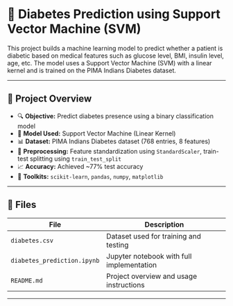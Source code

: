 

# 🧪 Diabetes Prediction using Support Vector Machine (SVM)

This project builds a machine learning model to predict whether a patient is diabetic based on medical features such as glucose level, BMI, insulin level, age, etc. The model uses a Support Vector Machine (SVM) with a linear kernel and is trained on the PIMA Indians Diabetes dataset.

---

## 🚀 Project Overview

- 🔍 **Objective:** Predict diabetes presence using a binary classification model  
- 🤖 **Model Used:** Support Vector Machine (Linear Kernel)  
- 📊 **Dataset:** PIMA Indians Diabetes dataset (768 entries, 8 features)  
- 🧼 **Preprocessing:** Feature standardization using `StandardScaler`, train-test splitting using `train_test_split`  
- 📈 **Accuracy:** Achieved ~77% test accuracy  
- 🧪 **Toolkits:** `scikit-learn`, `pandas`, `numpy`, `matplotlib`

---

## 📂 Files

| File | Description |
|------|-------------|
| `diabetes.csv` | Dataset used for training and testing |
| `diabetes_prediction.ipynb` | Jupyter notebook with full implementation |
| `README.md` | Project overview and usage instructions |

---

